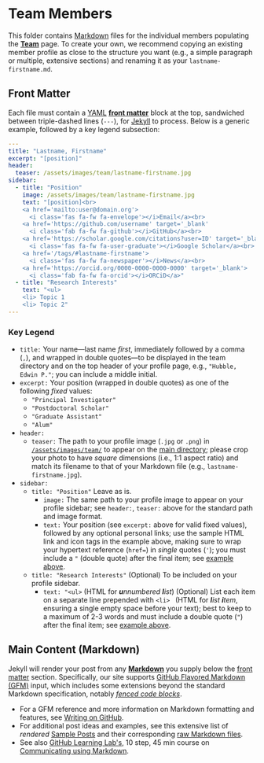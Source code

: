 # Team Members
This folder contains [Markdown](https://www.markdownguide.org/) files for the individual members populating the [**Team**](https://unlv-spfg.github.io/team/) page.
To create your own, we recommend copying an existing member profile as close to the structure you want (e.g., a simple paragraph or multiple, extensive sections) and renaming it as your `lastname-firstname.md`.


## Front Matter
Each file must contain a [YAML](https://yaml.org/) [**front matter**](https://jekyllrb.com/docs/front-matter/) block at the top, sandwiched between triple-dashed lines (`---`), for [Jekyll](https://jekyllrb.com/) to process.
Below is a generic example, followed by a key legend subsection:
```yaml
---
title: "Lastname, Firstname"
excerpt: "[position]"
header:
  teaser: /assets/images/team/lastname-firstname.jpg
sidebar:
  - title: "Position"
    image: /assets/images/team/lastname-firstname.jpg
    text: "[position]<br>
    <a href='mailto:user@domain.org'>
      <i class='fas fa-fw fa-envelope'></i>Email</a><br>
    <a href='https://github.com/username' target='_blank'
      <i class='fab fa-fw fa-github'></i>GitHub</a><br>
    <a href='https://scholar.google.com/citations?user=ID' target='_blank'>
      <i class='fas fa-fw fa-user-graduate'></i>Google Scholar</a><br>
    <a href='/tags/#lastname-firstname'>
      <i class='fas fa-fw fa-newspaper'></i>News</a><br>
    <a href='https://orcid.org/0000-0000-0000-0000' target='_blank'>
      <i class='fab fa-fw fa-orcid'></i>ORCiD</a>"
  - title: "Research Interests"
    text: "<ul>
    <li> Topic 1
    <li> Topic 2"
---
```
### Key Legend
- `title:` Your name—last name *first*, immediately followed by a comma (`,`), and wrapped in double quotes—to be displayed in the team directory and on the top header of your profile page, e.g., `"Hubble, Edwin P."`; you can include a middle initial.
- `excerpt:` Your position (wrapped in double quotes) as one of the following _fixed_ values:
  - `"Principal Investigator"`
  - `"Postdoctoral Scholar"`
  - `"Graduate Assistant"`
  - `"Alum"`
- `header:`
  - `teaser:` The path to your profile image (`.jpg` or `.png`) in [`/assets/images/team/`](https://github.com/UNLV-SPFG/UNLV-SPFG.github.io/tree/dev/assets/images/team) to appear on the [main directory](https://unlv-spfg.github.io/team/); please crop your photo to have *square* dimensions (i.e., 1:1 aspect ratio) and match its filename to that of your Markdown file (e.g., `lastname-firstname.jpg`).
- `sidebar:`
  - `title: "Position"` Leave as is.
    - `image:` The same path to your profile image to appear on your profile sidebar; see `header:`, `teaser:` above for the standard path and image format.
    - `text:` Your position (see `excerpt:` above for valid fixed values), followed by any optional personal links; use the sample HTML link and icon tags in the example above, making sure to wrap your hypertext reference (`href=`) in *single* quotes (`'`); you must include a `"` (double quote) after the final item; see [example above](#Front-Matter).
  - `title: "Research Interests"` (Optional) To be included on your profile sidebar.
    - `text: "<ul>` (HTML for _**u**nnumbered **l**ist_) (Optional) List each item on a separate line prepended with `<li> ` (HTML for _**l**ist **i**tem_, ensuring a single empty space before your text); best to keep to a maximum of 2-3 words and must include a double quote (`"`) after the final item; see [example above](#Front-Matter).


## Main Content (Markdown)
Jekyll will render your post from any [**Markdown**](https://www.markdownguide.org/) you supply below the [front matter](#Front-Matter) section.
Specifically, our site supports [GitHub Flavored Markdown (GFM)](https://github.github.com/gfm/) input, which includes some extensions beyond the standard Markdown specification, notably [_fenced code blocks_](https://github.github.com/gfm/#fenced-code-blocks).

- For a GFM reference and more information on Markdown formatting and features, see [Writing on GitHub](https://docs.github.com/en/github/writing-on-github).
- For additional post ideas and examples, see this extensive list of *rendered* [Sample Posts](https://mmistakes.github.io/minimal-mistakes/year-archive/) and their corresponding [raw Markdown files](https://github.com/mmistakes/minimal-mistakes/tree/gh-pages-3.1.6/_posts).
- See also [GitHub Learning Lab's](https://lab.github.com/), 10 step, 45 min course on [Communicating using Markdown](https://lab.github.com/githubtraining/communicating-using-markdown).
